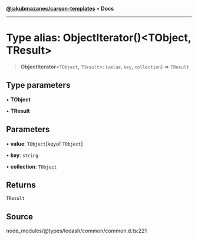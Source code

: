 [**@jakubmazanec/carson-templates**](../../../README.md) • **Docs**

---

# Type alias: ObjectIterator()\<TObject, TResult\>

> **ObjectIterator**\<`TObject`, `TResult`\>: (`value`, `key`, `collection`) => `TResult`

## Type parameters

• **TObject**

• **TResult**

## Parameters

• **value**: `TObject`\[keyof `TObject`\]

• **key**: `string`

• **collection**: `TObject`

## Returns

`TResult`

## Source

node_modules/@types/lodash/common/common.d.ts:221
